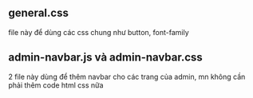 ## general.css 
file này để dùng các css chung như button, font-family

## admin-navbar.js và admin-navbar.css
2 file này dùng để thêm navbar cho các trang của admin, mn không cần phải thêm code html css nữa
